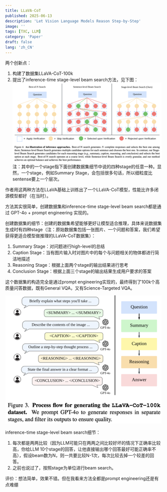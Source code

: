 ```yaml
---
title: LLaVA-CoT
published: 2025-06-13
description: 'Let Vision Language Models Reason Step-by-Step'
image: ''
tags: [TXC, LLM]
category: 'Paper'
draft: false 
lang: 'zh_CN'
---
```


两个创新点：

1. 构建了数据集LLaVA-CoT-100k
2. 提出了inference-time stage-level beam search方法，见下图：
    ![LLaVA-CoT2](LLaVA-CoT2.png)
    注：其中的一个stage指下面创建数据集细节中说的四种stage的任意一种。显然，一个stage，例如Summary Stage，会包括很多句话，所以细粒度比sentense要上一个层次。

作者用这两种方法在LLaVA基础上训练出了一个LLaVA-CoT模型，性能比许多闭源模型都好（在当时）。

方法其实很简单，创建数据集和inference-time stage-level beam search都是通过 GPT-4o + prompt engineering 实现的。

创建数据集的细节：创建的数据集希望能够更好让模型适合推理，具体来说数据集生成时有四种stage（注：原始数据集包括一张图片、一个问题和答案，我们希望获得更适合模型做推理的LLaVA-CoT数据集）：

1. Summary Stage：对问题进行high-level的总结
2. Caption Stage：当有图片输入时对图片中的每个与问题相关的物体都进行简洁地描述
3. Reasoning Stage：根据上面两个stage的输出结果进行思考
4. Conclusion Stage：根据上面三个stage的输出结果生成用户要求的答案

这个数据集的构造完全是通过prompt engineering实现的，最终得到了100k个高质量问答数据，既有General VQA，又有Science-Targeted VQA。

![LLaVA-CoT1](LLaVA-CoT1.png)

inference-time stage-level beam search细节：

1. 每次都是两两比较（因为LLM可能只在两两之间比较好坏的情况下正确率比较高，你给LLM 10个stage的回答，让他直接输出哪个回答最好可能正确率不高），假设beam数为N，则一共要比较N-1次，每次比较去掉一个较差的回答。
2. 之前也说过了，按照stage为单位进行beam search。

评价：想法简单，效果不错。但在我看来方法全都是prompt engineering还是有点难绷
